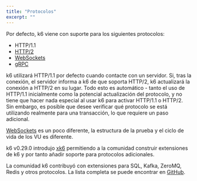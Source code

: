 ```yaml
---
title: "Protocolos"
excerpt: ""
---
```

Por defecto, k6 viene con suporte para los siguientes protocolos:

* HTTP/1.1
* [HTTP/2](/using-k6/protocols/http-2)
* [WebSockets](/using-k6/protocols/websockets)
* [gRPC](/using-k6/protocols/grpc)


k6 utilizará HTTP/1.1 por defecto cuando contacte con un servidor. Si, tras la conexión, el servidor informa a k6 de que soporta HTTP/2, k6 actualizará la conexión a HTTP/2 en su lugar. Todo esto es automático - tanto el uso de HTTP/1.1 inicialmente como la potencial actualización del protocolo, y no tiene que hacer nada especial al usar k6 para activar HTTP/1.1 o HTTP/2. Sin embargo, es posible que desee verificar qué protocolo se está utilizando realmente para una transacción, lo que requiere un paso adicional.

[WebSockets](/using-k6/protocols/websockets) es un poco diferente, la estructura de la prueba y el ciclo de vida de los VU es diferente.

k6 v0.29.0 introdujo [xk6](https://k6.io/blog/extending-k6-with-xk6) permitiendo a la comunidad construir extensiones de k6 y por tanto añadir soporte para protocolos adicionales.

La comunidad k6 contribuyó con extensiones para SQL, Kafka, ZeroMQ, Redis y otros protocolos. La lista completa se puede encontrar en [GitHub](https://github.com/topics/xk6).

